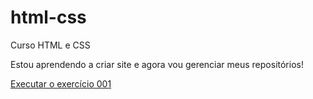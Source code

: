 # html-css
 Curso HTML e CSS

 Estou aprendendo a criar site e agora vou gerenciar meus repositórios!

<a href="https://pvuloh.github.io/html-css/exercicios/ex001/index.html"> Executar o exercício 001</a>

<a href="https://pvuloh.github.io/html-css/desafios/d001/index.html">